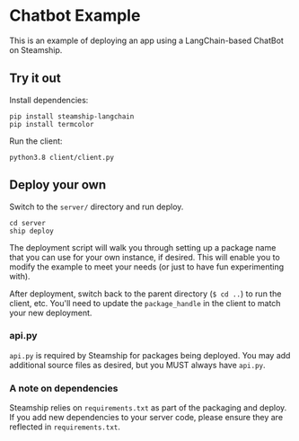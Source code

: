# Chatbot Example

This is an example of deploying an app using a LangChain-based ChatBot on Steamship.

## Try it out

Install dependencies:
```commandline
pip install steamship-langchain
pip install termcolor
```

Run the client:
```commandline
python3.8 client/client.py
```

## Deploy your own

Switch to the `server/` directory and run deploy. 
```commandline
cd server
ship deploy
```

The deployment script will walk you through setting up a package name that you 
can use for your own instance, if desired. This will enable you to modify the example
to meet your needs (or just to have fun experimenting with).

After deployment, switch back to the parent directory (`$ cd ..`) to run the client, etc.
You'll need to update the `package_handle` in the client to match your new deployment.

### api.py

`api.py` is required by Steamship for packages being deployed. You may add additional source
files as desired, but you MUST always have `api.py`.

### A note on dependencies

Steamship relies on `requirements.txt` as part of the packaging and deploy. If you add
new dependencies to your server code, please ensure they are reflected in `requirements.txt`.